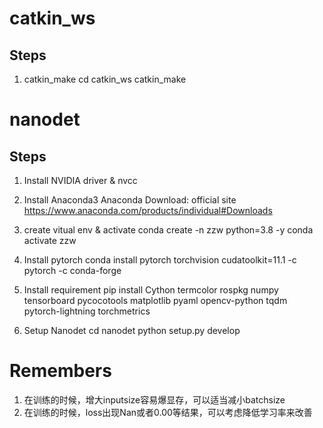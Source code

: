 # catkin_ws
## Steps
1. catkin_make
cd catkin_ws
catkin_make


# nanodet
## Steps
1. Install NVIDIA driver & nvcc

2. Install Anaconda3 
Anaconda Download: official site https://www.anaconda.com/products/individual#Downloads

3. create vitual env & activate
conda create -n zzw python=3.8 -y
conda activate zzw

4. Install pytorch
conda install pytorch torchvision cudatoolkit=11.1 -c pytorch -c conda-forge

5. Install requirement
pip install Cython termcolor rospkg numpy tensorboard pycocotools matplotlib pyaml opencv-python tqdm pytorch-lightning torchmetrics

6. Setup Nanodet
cd nanodet 
python setup.py develop


# Remembers
1. 在训练的时候，增大inputsize容易爆显存，可以适当减小batchsize
2. 在训练的时候，loss出现Nan或者0.00等结果，可以考虑降低学习率来改善
